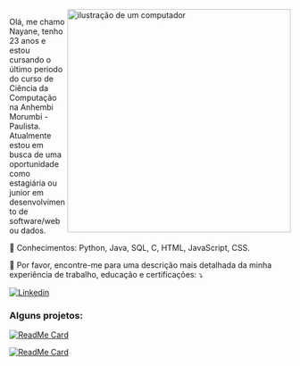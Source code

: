 <img src="https://raw.githubusercontent.com/MicaelliMedeiros/micaellimedeiros/master/image/computer-illustration.png" alt="ilustração de um computador" min-width="400px" max-width="400px" width="400px" align="right">

<p align="left"> 
  Olá, me chamo Nayane, tenho 23 anos e estou cursando o último periodo do curso de Ciência da Computação na Anhembi Morumbi - Paulista.<br>
  Atualmente estou em busca de uma oportunidade como estagiária ou junior em desenvolvimento de software/web ou dados.
</p>

<p align="left">
  🎯 Conhecimentos: Python, Java, SQL, C, HTML, JavaScript, CSS.
</p>

  💌 Por favor, encontre-me para uma descrição mais detalhada da minha experiência de trabalho, educação e certificações: ⤵️ 
  
  [![Linkedin](https://img.shields.io/badge/-LinkedIn-blue?style=flat&logo=Linkedin&logoColor=white)](https://www.linkedin.com/in/nayanemazaro/) 
  
### Alguns projetos: 

[![ReadMe Card](https://github-readme-stats.vercel.app/api/pin/?username=NayaneMazaro&repo=LibertyBank&show_owner=true)](https://github.com/NayaneMazaro/LibertyBank)


[![ReadMe Card](https://github-readme-stats.vercel.app/api/pin/?username=NayaneMazaro&repo=CandyPong&show_owner=true)](https://github.com/NayaneMazaro/CandyPong)
